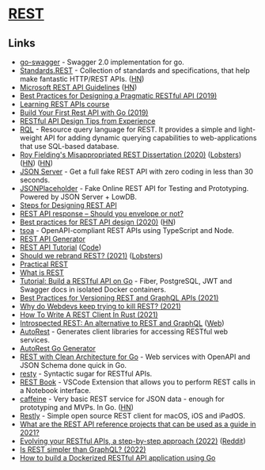 # [REST](https://en.wikipedia.org/wiki/Representational_state_transfer)

## Links

- [go-swagger](https://github.com/go-swagger/go-swagger) - Swagger 2.0 implementation for go.
- [Standards.REST](http://standards.rest/) - Collection of standards and specifications, that help make fantastic HTTP/REST APIs. ([HN](https://news.ycombinator.com/item?id=19943008))
- [Microsoft REST API Guidelines](https://github.com/Microsoft/api-guidelines/blob/master/Guidelines.md) ([HN](https://news.ycombinator.com/item?id=21609807))
- [Best Practices for Designing a Pragmatic RESTful API (2019)](https://www.vinaysahni.com/best-practices-for-a-pragmatic-restful-api)
- [Learning REST APIs course](https://www.linkedin.com/learning/learning-rest-apis)
- [Build Your First Rest API with Go (2019)](https://dev.to/moficodes/build-your-first-rest-api-with-go-2gcj)
- [RESTful API Design Tips from Experience](https://github.com/ptboyer/restful-api-design-tips)
- [RQL](https://github.com/a8m/rql) - Resource query language for REST. It provides a simple and light-weight API for adding dynamic querying capabilities to web-applications that use SQL-based database.
- [Roy Fielding's Misappropriated REST Dissertation (2020)](https://twobithistory.org/2020/06/28/rest.html) ([Lobsters](https://lobste.rs/s/rbom5a/roy_fielding_s_misappropriated_rest)) ([HN](https://news.ycombinator.com/item?id=23670238)) ([HN](https://news.ycombinator.com/item?id=29009729))
- [JSON Server](https://github.com/typicode/json-server) - Get a full fake REST API with zero coding in less than 30 seconds.
- [JSONPlaceholder](https://jsonplaceholder.typicode.com/) - Fake Online REST API for Testing and Prototyping. Powered by JSON Server + LowDB.
- [Steps for Designing REST API](https://www.wutsi.com/read/246/5-steps-for-designing-your-rest-apis)
- [REST API response – Should you envelope or not?](https://news.ycombinator.com/item?id=25913429)
- [Best practices for REST API design (2020)](https://stackoverflow.blog/2020/03/02/best-practices-for-rest-api-design/) ([HN](https://news.ycombinator.com/item?id=26225373))
- [tsoa](https://github.com/lukeautry/tsoa) - OpenAPI-compliant REST APIs using TypeScript and Node.
- [REST API Generator](https://retool.com/api-generator/)
- [REST API Tutorial](https://www.restapitutorial.com/) ([Code](https://github.com/tfredrich/RestApiTutorial.com))
- [Should we rebrand REST? (2021)](https://kieranpotts.com/rebranding-rest/) ([Lobsters](https://lobste.rs/s/j7qi7v/should_we_rebrand_rest))
- [Practical REST](https://www.crudful.com/guides/what-is-rest)
- [What is REST](https://restfulapi.net/)
- [Tutorial: Build a RESTful API on Go](https://github.com/koddr/tutorial-go-fiber-rest-api) - Fiber, PostgreSQL, JWT and Swagger docs in isolated Docker containers.
- [Best Practices for Versioning REST and GraphQL APIs (2021)](https://www.moesif.com/blog/technical/api-design/Best-Practices-for-Versioning-REST-and-GraphQL-APIs/)
- [Why do Webdevs keep trying to kill REST? (2021)](https://www.swyx.io/client-server-battle/)
- [How To Write A REST Client In Rust (2021)](https://www.lpalmieri.com/posts/how-to-write-a-rest-client-in-rust-with-reqwest-and-wiremock/)
- [Introspected REST: An alternative to REST and GraphQL](https://github.com/vasilakisfil/Introspected-REST) ([Web](https://introspected.rest/))
- [AutoRest](https://github.com/Azure/autorest) - Generates client libraries for accessing RESTful web services.
- [AutoRest Go Generator](https://github.com/Azure/autorest.go)
- [REST with Clean Architecture for Go](https://github.com/swaggest/rest) - Web services with OpenAPI and JSON Schema done quick in Go.
- [resty](https://github.com/brielov/resty) - Syntactic sugar for RESTful APIs.
- [REST Book](https://github.com/tanhakabir/rest-book) - VSCode Extension that allows you to perform REST calls in a Notebook interface.
- [caffeine](https://github.com/rehacktive/caffeine) - Very basic REST service for JSON data - enough for prototyping and MVPs. In Go. ([HN](https://news.ycombinator.com/item?id=29238563))
- [Restly](https://github.com/brokenhandsio/Restly) - Simple open source REST client for macOS, iOS and iPadOS.
- [What are the REST API reference projects that can be used as a guide in 2021?](https://www.reddit.com/r/golang/comments/r11ime/what_are_the_rest_api_reference_projects_that_can/)
- [Evolving your RESTful APIs, a step-by-step approach (2022)](https://blog.frankel.ch/evolve-apis/) ([Reddit](https://www.reddit.com/r/programming/comments/t2sv52/evolving_your_restful_apis_a_stepbystep_approach/))
- [Is REST simpler than GraphQL? (2022)](https://dev.to/oleg008/is-rest-simpler-than-graphql-78c)
- [How to build a Dockerized RESTful API application using Go](https://github.com/learning-cloud-native-go/myapp)